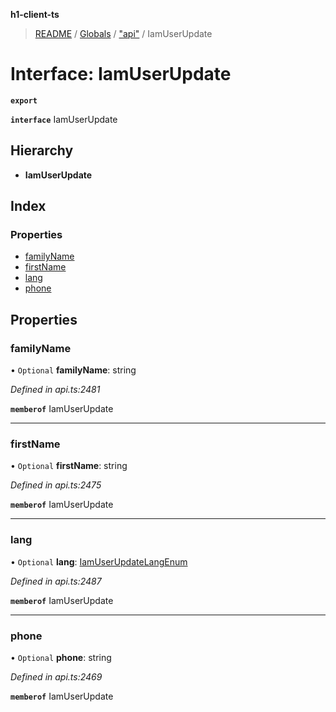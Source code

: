 **h1-client-ts**

> [README](../README.md) / [Globals](../globals.md) / ["api"](../modules/_api_.md) / IamUserUpdate

# Interface: IamUserUpdate

**`export`** 

**`interface`** IamUserUpdate

## Hierarchy

* **IamUserUpdate**

## Index

### Properties

* [familyName](_api_.iamuserupdate.md#familyname)
* [firstName](_api_.iamuserupdate.md#firstname)
* [lang](_api_.iamuserupdate.md#lang)
* [phone](_api_.iamuserupdate.md#phone)

## Properties

### familyName

• `Optional` **familyName**: string

*Defined in api.ts:2481*

**`memberof`** IamUserUpdate

___

### firstName

• `Optional` **firstName**: string

*Defined in api.ts:2475*

**`memberof`** IamUserUpdate

___

### lang

• `Optional` **lang**: [IamUserUpdateLangEnum](../enums/_api_.iamuserupdatelangenum.md)

*Defined in api.ts:2487*

**`memberof`** IamUserUpdate

___

### phone

• `Optional` **phone**: string

*Defined in api.ts:2469*

**`memberof`** IamUserUpdate
